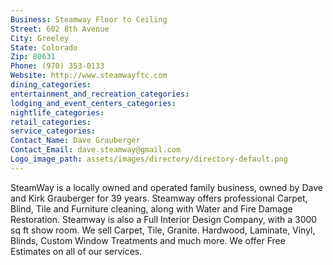 ```yaml
---
Business: Steamway Floor to Ceiling
Street: 602 8th Avenue
City: Greeley
State: Colorado
Zip: 80631
Phone: (970) 353-0133
Website: http://www.steamwayftc.com
dining_categories: 
entertainment_and_recreation_categories: 
lodging_and_event_centers_categories: 
nightlife_categories: 
retail_categories: 
service_categories: 
Contact_Name: Dave Grauberger
Contact_Email: dave.steamway@gmail.com
Logo_image_path: assets/images/directory/directory-default.png
---
```

 SteamWay is a locally owned and operated family business, owned by Dave and Kirk Grauberger for 39 years. Steamway offers professional Carpet, Blind, Tile and Furniture cleaning, along with Water and Fire Damage Restoration. Steamway is also a Full Interior Design Company, with a 3000 sq ft show room. We sell Carpet, Tile, Granite. Hardwood, Laminate, Vinyl, Blinds, Custom Window Treatments and much more. We offer Free Estimates on all of our services.

